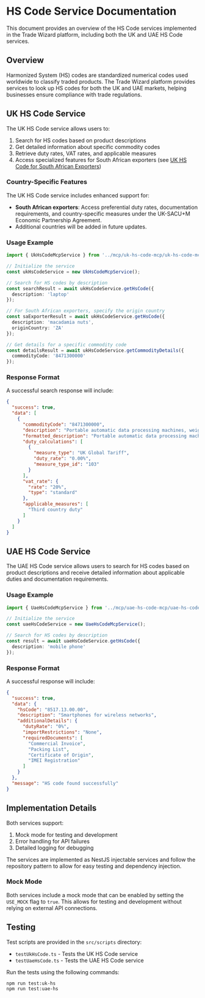# HS Code Service Documentation

This document provides an overview of the HS Code services implemented in the Trade Wizard platform, including both the UK and UAE HS Code services.

## Overview

Harmonized System (HS) codes are standardized numerical codes used worldwide to classify traded products. The Trade Wizard platform provides services to look up HS codes for both the UK and UAE markets, helping businesses ensure compliance with trade regulations.

## UK HS Code Service

The UK HS Code service allows users to:

1. Search for HS codes based on product descriptions
2. Get detailed information about specific commodity codes
3. Retrieve duty rates, VAT rates, and applicable measures
4. Access specialized features for South African exporters (see [UK HS Code for South African Exporters](uk-hs-code-for-south-african-exporters.md))

### Country-Specific Features

The UK HS Code service includes enhanced support for:

- **South African exporters**: Access preferential duty rates, documentation requirements, and country-specific measures under the UK-SACU+M Economic Partnership Agreement.
- Additional countries will be added in future updates.

### Usage Example

```typescript
import { UkHsCodeMcpService } from '../mcp/uk-hs-code-mcp/uk-hs-code-mcp.service';

// Initialize the service
const ukHsCodeService = new UkHsCodeMcpService();

// Search for HS codes by description
const searchResult = await ukHsCodeService.getHsCode({ 
  description: 'laptop' 
});

// For South African exporters, specify the origin country
const saExporterResult = await ukHsCodeService.getHsCode({ 
  description: 'macadamia nuts',
  originCountry: 'ZA'
});

// Get details for a specific commodity code
const detailsResult = await ukHsCodeService.getCommodityDetails({ 
  commodityCode: '8471300000' 
});
```

### Response Format

A successful search response will include:

```json
{
  "success": true,
  "data": [
    {
      "commodityCode": "8471300000",
      "description": "Portable automatic data processing machines, weighing not more than 10 kg",
      "formatted_description": "Portable automatic data processing machines, weighing not more than 10 kg, consisting of at least a central processing unit, a keyboard and a display",
      "duty_calculations": [
        {
          "measure_type": "UK Global Tariff",
          "duty_rate": "0.00%",
          "measure_type_id": "103"
        }
      ],
      "vat_rate": {
        "rate": "20%",
        "type": "standard"
      },
      "applicable_measures": [
        "Third country duty"
      ]
    }
  ]
}
```

## UAE HS Code Service

The UAE HS Code service allows users to search for HS codes based on product descriptions and receive detailed information about applicable duties and documentation requirements.

### Usage Example

```typescript
import { UaeHsCodeMcpService } from '../mcp/uae-hs-code-mcp/uae-hs-code-mcp.service';

// Initialize the service
const uaeHsCodeService = new UaeHsCodeMcpService();

// Search for HS codes by description
const result = await uaeHsCodeService.getHsCode({ 
  description: 'mobile phone' 
});
```

### Response Format

A successful response will include:

```json
{
  "success": true,
  "data": {
    "hsCode": "8517.13.00.00",
    "description": "Smartphones for wireless networks",
    "additionalDetails": {
      "dutyRate": "0%",
      "importRestrictions": "None",
      "requiredDocuments": [
        "Commercial Invoice", 
        "Packing List", 
        "Certificate of Origin", 
        "IMEI Registration"
      ]
    }
  },
  "message": "HS code found successfully"
}
```

## Implementation Details

Both services support:
1. Mock mode for testing and development
2. Error handling for API failures
3. Detailed logging for debugging

The services are implemented as NestJS injectable services and follow the repository pattern to allow for easy testing and dependency injection.

### Mock Mode

Both services include a mock mode that can be enabled by setting the `USE_MOCK` flag to `true`. This allows for testing and development without relying on external API connections.

## Testing

Test scripts are provided in the `src/scripts` directory:
- `testUkHsCode.ts` - Tests the UK HS Code service
- `testUaeHsCode.ts` - Tests the UAE HS Code service

Run the tests using the following commands:
```
npm run test:uk-hs
npm run test:uae-hs
``` 